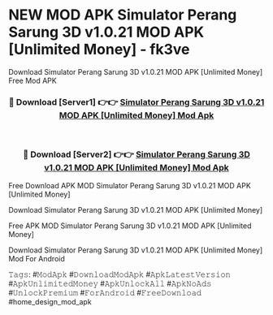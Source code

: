 # NEW MOD APK Simulator Perang Sarung 3D v1.0.21 MOD APK [Unlimited Money] - fk3ve
Download Simulator Perang Sarung 3D v1.0.21 MOD APK [Unlimited Money] Free Mod APK

<div align="center">
<h3>🔴 Download [Server1] 👉👉 <a href="https://apk-comot.site?title=Simulator_Perang_Sarung_3D_v1.0.21_MOD_APK_[Unlimited_Money]">Simulator Perang Sarung 3D v1.0.21 MOD APK [Unlimited Money] Mod Apk</a></h3><br>

<h3>🔴 Download [Server2] 👉👉 <a href="https://apk-comot.site?title=Simulator_Perang_Sarung_3D_v1.0.21_MOD_APK_[Unlimited_Money]">Simulator Perang Sarung 3D v1.0.21 MOD APK [Unlimited Money] Mod Apk</a></h3>
</div>


Free Download APK MOD Simulator Perang Sarung 3D v1.0.21 MOD APK [Unlimited Money]

Download Simulator Perang Sarung 3D v1.0.21 MOD APK [Unlimited Money] 

Free APK MOD Simulator Perang Sarung 3D v1.0.21 MOD APK [Unlimited Money] 

Download Simulator Perang Sarung 3D v1.0.21 MOD APK [Unlimited Money] Mod For Android

𝚃𝚊𝚐𝚜: #𝙼𝚘𝚍𝙰𝚙𝚔 #𝙳𝚘𝚠𝚗𝚕𝚘𝚊𝚍𝙼𝚘𝚍𝙰𝚙𝚔 #𝙰𝚙𝚔𝙻𝚊𝚝𝚎𝚜𝚝𝚅𝚎𝚛𝚜𝚒𝚘𝚗 #𝙰𝚙𝚔𝚄𝚗𝚕𝚒𝚖𝚒𝚝𝚎𝚍𝙼𝚘𝚗𝚎𝚢 #𝙰𝚙𝚔𝚄𝚗𝚕𝚘𝚌𝚔𝙰𝚕𝚕 #𝙰𝚙𝚔𝙽𝚘𝙰𝚍𝚜 #𝚄𝚗𝚕𝚘𝚌𝚔𝙿𝚛𝚎𝚖𝚒𝚞𝚖 #𝙵𝚘𝚛𝙰𝚗𝚍𝚛𝚘𝚒𝚍 #𝙵𝚛𝚎𝚎𝙳𝚘𝚠𝚗𝚕𝚘𝚊𝚍 #home_design_mod_apk